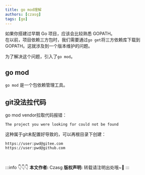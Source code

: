 ```yaml
---
title: go mod理解
authors: [czasg]
tags: [go]
---
```


如果你搭建过早期 Go 项目，应该会比较熟悉 GOPATH。   
在以前，项目依赖三方包时，我们需要通过`go get`将三方依赖库下载到 GOPATH。这就涉及到一个版本维护的问题。  

为了解决这个问题，引入了`go mod`。

<!--truncate-->

## go mod
`go mod` 是一个包依赖管理工具。


## git没法拉代码
go mod vendor拉取代码报错：
```text title=""
The project you were looking for could not be found
```
这种属于git未配置好导致的，可以再根目录下创建：
```text title=".git-credentials"
https://user:pwd@gitee.com
https://user:pwd@github.com
```

<br/>

:::info 👇👇👇
**本文作者:** Czasg
**版权声明:** 转载请注明出处哦~👮‍
:::